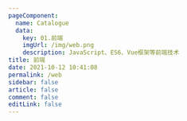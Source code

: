 ```yaml
---
pageComponent: 
  name: Catalogue
  data: 
    key: 01.前端
    imgUrl: /img/web.png
    description: JavaScript、ES6、Vue框架等前端技术
title: 前端
date: 2021-10-12 10:41:08
permalink: /web
sidebar: false
article: false
comment: false
editLink: false
---
```

